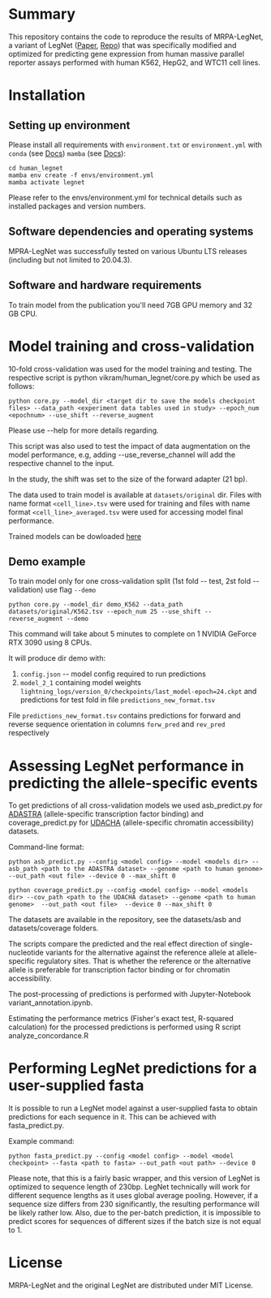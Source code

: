 # Summary

This repository contains the code to reproduce the results of MRPA-LegNet, a variant of LegNet ([Paper](https://doi.org/10.1093/bioinformatics/btad457),
[Repo](https://github.com/autosome-ru/LegNet/)) that was specifically modified and optimized for predicting gene expression from human massive parallel reporter assays 
performed with human K562, HepG2, and WTC11 cell lines.

# Installation

## Setting up environment

Please install all requirements with `environment.txt` or `environment.yml` with `conda` (see [Docs](https://conda.io/projects/conda/en/latest/user-guide/install/index.html)) `mamba` (see [Docs](https://mamba.readthedocs.io/en/latest/mamba-installation.html)):
```
cd human_legnet
mamba env create -f envs/environment.yml 
mamba activate legnet
```

Please refer to the envs/environment.yml  for technical details such as installed packages and version numbers.

## Software dependencies and operating systems

MPRA-LegNet was successfully tested on various Ubuntu LTS releases (including but not limited to 20.04.3).

## Software and hardware requirements

To train model from the publication you'll need 7GB GPU memory and 32 GB CPU.



# Model training and cross-validation

10-fold cross-validation was used for the model training and testing. The respective script is python vikram/human_legnet/core.py which be used as follows:

```
python core.py --model_dir <target dir to save the models checkpoint files> --data_path <experiment data tables used in study> --epoch_num <epochnum> --use_shift --reverse_augment
```

Please use --help for more details regarding.

This script was also used to test the impact of data augmentation on the model performance, e.g, adding --use_reverse_channel will add the respective channel to the input. 

In the study, the shift was set to the size of the forward adapter (21 bp).

The data used to train model is available at `datasets/original` dir. 
Files with name format `<cell_line>.tsv` were used for training and files with name format `<cell_line>_averaged.tsv` were used for accessing model final performance. 

Trained models can be dowloaded [here](https://disk.yandex.ru/d/ABO-qfuYuuqCww)

## Demo example

To train model only for one cross-validation split  (1st fold -- test, 2st fold -- validation) use flag `--demo`

```
python core.py --model_dir demo_K562 --data_path datasets/original/K562.tsv --epoch_num 25 --use_shift --reverse_augment --demo
```

This command will take about 5 minutes to complete on 1 NVIDIA GeForce RTX 3090 using 8 CPUs. 

It will produce dir demo with:

1. `config.json` -- model config required to run predictions
2. `model_2_1` containing model weights `lightning_logs/version_0/checkpoints/last_model-epoch=24.ckpt` and predictions for test fold in file `predictions_new_format.tsv`

File `predictions_new_format.tsv` contains predictions for forward and reverse sequence orientation in columns `forw_pred` and `rev_pred` respectively   


# Assessing LegNet performance in predicting the allele-specific events

To get predictions of all cross-validation models we used asb_predict.py for [ADASTRA](https://adastra.autosome.org) (allele-specific transcription factor binding) and coverage_predict.py for [UDACHA](https://udacha.autosome.org) (allele-specific chromatin accessibility) datasets.

Command-line format:
```
python asb_predict.py --config <model config> --model <models dir> --asb_path <path to the ADASTRA dataset> --genome <path to human genome> --out_path <out file> --device 0 --max_shift 0
```
```
python coverage_predict.py --config <model config> --model <models dir> --cov_path <path to the UDACHA dataset> --genome <path to human genome>  --out_path <out file>  --device 0 --max_shift 0
```
The datasets are available in the repository, see the datasets/asb and datasets/coverage folders.

The scripts compare the predicted and the real effect direction of single-nucleotide variants for the alternative against the reference allele at allele-specific regulatory sites. That is whether the reference or the alternative allele is preferable for transcription factor binding or for chromatin accessibility. 

The post-processing of predictions is performed with Jupyter-Notebook variant_annotation.ipynb.

Estimating the performance metrics (Fisher's exact test, R-squared calculation) for the processed predictions is performed using R script analyze_concordance.R

# Performing LegNet predictions for a user-supplied fasta

It is possible to run a LegNet model against a user-supplied fasta to obtain predictions for each sequence in it. This can be achieved with fasta_predict.py.

Example command:
```
python fasta_predict.py --config <model config> --model <model checkpoint> --fasta <path to fasta> --out_path <out path> --device 0 
```

Please note, that this is a fairly basic wrapper, and this version of LegNet is optimized to sequence length of 230bp.
LegNet technically will work for different sequence lengths as it uses global average pooling. 
However, if a sequence size  differs from 230 significantly, the resulting performance will be likely rather low. 
Also, due to the per-batch prediction, it is impossible to predict scores for sequences of different sizes if the batch size is not equal to 1.

# License

MRPA-LegNet and the original LegNet are distributed under MIT License.
